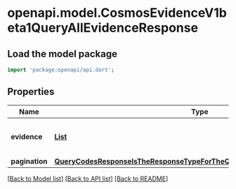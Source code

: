 # openapi.model.CosmosEvidenceV1beta1QueryAllEvidenceResponse

## Load the model package
```dart
import 'package:openapi/api.dart';
```

## Properties
Name | Type | Description | Notes
------------ | ------------- | ------------- | -------------
**evidence** | [**List<CodesDefaultResponseDetailsInner>**](CodesDefaultResponseDetailsInner.md) | evidence returns all evidences. | [optional] [default to const []]
**pagination** | [**QueryCodesResponseIsTheResponseTypeForTheQueryCodesRPCMethodPagination**](QueryCodesResponseIsTheResponseTypeForTheQueryCodesRPCMethodPagination.md) |  | [optional] 

[[Back to Model list]](../README.md#documentation-for-models) [[Back to API list]](../README.md#documentation-for-api-endpoints) [[Back to README]](../README.md)



